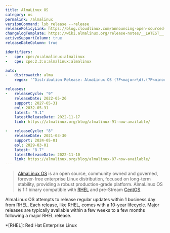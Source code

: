 ```yaml
---
title: AlmaLinux OS
category: os
permalink: /almalinux
versionCommand: lsb_release --release
releasePolicyLink: https://blog.cloudlinux.com/announcing-open-sourced-community-driven-rhel-fork-by-cloudlinux
changelogTemplate: https://wiki.almalinux.org/release-notes/__LATEST__.html
activeSupportColumn: true
releaseDateColumn: true

identifiers:
-   cpe: cpe:/o:almalinux:almalinux
-   cpe: cpe:2.3:o:almalinux:almalinux

auto:
-   distrowatch: alma
    regex: '^Distribution Release: AlmaLinux OS (?P<major>\d).(?P<minor>\d)$'

releases:
-   releaseCycle: "9"
    releaseDate: 2022-05-26
    support: 2027-05-31
    eol: 2032-05-31
    latest: "9.1"
    latestReleaseDate: 2022-11-17
    link: https://almalinux.org/blog/almalinux-91-now-available/

-   releaseCycle: "8"
    releaseDate: 2021-03-30
    support: 2024-05-01
    eol: 2029-03-01
    latest: "8.7"
    latestReleaseDate: 2022-11-10
    link: https://almalinux.org/blog/almalinux-87-now-available/
---
```


> [AlmaLinux OS](https://almalinux.org/) is an open source, community owned and governed,
> forever-free enterprise Linux distribution, focused on long-term stability, providing a robust
> production-grade platform. AlmaLinux OS is 1:1 binary compatible with
> [RHEL](https://www.redhat.com/en/technologies/linux-platforms/enterprise-linux) and pre-Stream
> [CentOS](https://centos.org/).

AlmaLinux OS attempts to release regular updates within 1 business day from RHEL. Each release, like
RHEL, comes with a 10-year lifecycle. Major releases are typically available within a few weeks to
a few months following a major RHEL release.

*[RHEL]: Red Hat Enterprise Linux
